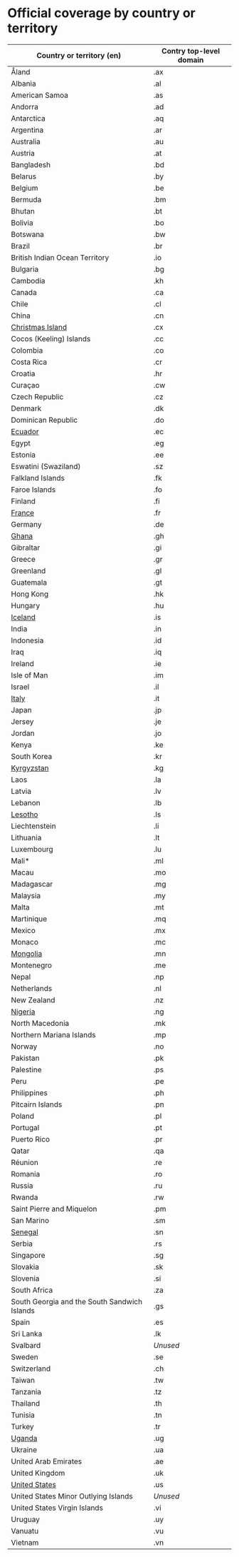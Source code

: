 # Official coverage by country οr territory

Country οr territory (en) | Contry top-level domain 
--- | --- |
Åland | .ax |
Albania | .al |
American Samoa | .as |
Andorra | .ad |
Antarctica | .aq |
Argentina | .ar |
Australia | .au |
Austria | .at |
Bangladesh | .bd |
Belarus | .by |
Belgium | .be |
Bermuda | .bm |
Bhutan | .bt |
Bolivia | .bo |
Botswana | .bw |
Brazil | .br |
British Indian Ocean Territory | .io |
Bulgaria | .bg |
Cambodia | .kh |
Canada | .ca |
Chile | .cl |
China | .cn |
[Christmas Island](Christmas_Island.md) | .cx |
Cocos (Keeling) Islands | .cc |
Colombia | .co |
Costa Rica | .cr |
Croatia | .hr |
Curaçao | .cw |
Czech Republic | .cz |
Denmark | .dk |
Dominican Republic | .do |
[Ecuador](Ecuador.md) | .ec |
Egypt | .eg |
Estonia | .ee |
Eswatini (Swaziland) | .sz |
Falkland Islands | .fk |
Faroe Islands | .fo |
Finland | .fi |
[France](France.md) | .fr |
Germany | .de |
[Ghana](Ghana.md) | .gh |
Gibraltar | .gi |
Greece | .gr |
Greenland | .gl |
Guatemala | .gt |
Hong Kong | .hk |
Hungary | .hu |
[Iceland](Iceland.md) | .is |
India | .in |
Indonesia | .id |
Iraq | .iq |
Ireland | .ie |
Isle of Man | .im |
Israel | .il |
[Italy](Italy.md) | .it |
Japan | .jp |
Jersey | .je |
Jordan | .jo |
Kenya | .ke |
South Korea | .kr |
[Kyrgyzstan](Kyrgyzstan.md) | .kg |
Laos | .la |
Latvia | .lv |
Lebanon | .lb |
[Lesotho](Lesotho.md) | .ls |
Liechtenstein | .li |
Lithuania | .lt |
Luxembourg | .lu |
Mali* | .ml |
Macau | .mo |
Madagascar | .mg |
Malaysia | .my |
Malta | .mt |
Martinique | .mq |
Mexico | .mx |
Monaco | .mc |
[Mongolia](Mongolia.md) | .mn |
Montenegro | .me |
Nepal | .np |
Netherlands | .nl |
New Zealand | .nz |
[Nigeria](Nigeria.md) | .ng |
North Macedonia | .mk |
Northern Mariana Islands | .mp |
Norway | .no |
Pakistan | .pk |
Palestine | .ps |
Peru | .pe |
Philippines | .ph |
Pitcairn Islands | .pn |
Poland | .pl |
Portugal | .pt |
Puerto Rico | .pr |
Qatar | .qa |
Réunion | .re |
Romania | .ro |
Russia | .ru |
Rwanda | .rw |
Saint Pierre and Miquelon | .pm |
San Marino | .sm |
[Senegal](Senegal.md) | .sn |
Serbia | .rs |
Singapore | .sg |
Slovakia | .sk |
Slovenia | .si |
South Africa | .za |
South Georgia and the South Sandwich Islands | .gs |
Spain | .es |
Sri Lanka | .lk |
Svalbard | *Unused* |
Sweden | .se |
Switzerland | .ch |
Taiwan | .tw |
Tanzania | .tz |
Thailand | .th |
Tunisia | .tn |
Turkey | .tr |
[Uganda](Uganda.md) | .ug |
Ukraine | .ua |
United Arab Emirates | .ae |
United Kingdom | .uk |
[United States](United_States.md) | .us |
United States Minor Outlying Islands | *Unused* |
United States Virgin Islands | .vi |
Uruguay | .uy |
Vanuatu | .vu |
Vietnam | .vn |
